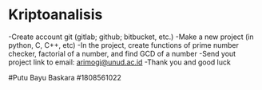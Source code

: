 # Kriptoanalisis

-Create account git (gitlab; github; bitbucket, etc.)
-Make a new project (in python, C, C++, etc)
-In the project, create functions of prime number checker, factorial of a number, and find GCD of a number
-Send yout project link to email: arimogi@unud.ac.id
-Thank you and good luck

#Putu Bayu Baskara
#1808561022
